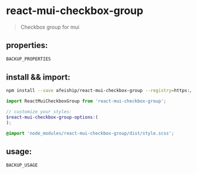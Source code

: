# react-mui-checkbox-group
> Checkbox group for mui

## properties:
```javascript
BACKUP_PROPERTIES
```

## install && import:
```bash
npm install --save afeiship/react-mui-checkbox-group --registry=https://registry.npm.taobao.org
```

```js
import ReactMuiCheckboxGroup from 'react-mui-checkbox-group';
```

```scss
// customize your styles:
$react-mui-checkbox-group-options:(
);

@import 'node_modules/react-mui-checkbox-group/dist/style.scss';
```


## usage:
```jsx
BACKUP_USAGE
```
